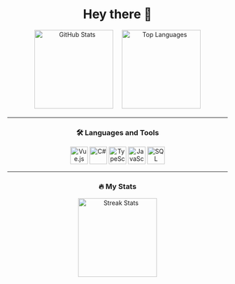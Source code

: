 <!--
<table>
    <tr>
        <td align="center">
            <img src="https://github-readme-stats-lake-nine.vercel.app/api?username=kadirkiras&count_private=true&show_icons=true&theme=gotham"/>
        </td>
         <td align="center">
            <img src="https://github-readme-stats-lake-nine.vercel.app/api/top-langs/?username=kadirkiras&theme=gotham&layout=compact&langs_count=8" />
        </td>
    </tr>
</table>
-->
<!--
**kadirkiras/kadirkiras** is a ✨ _special_ ✨ repository because its `README.md` (this file) appears on your GitHub profile.

Here are some ideas to get you started:

- 🔭 I’m currently working on ...
- 🌱 I’m currently learning ...
- 👯 I’m looking to collaborate on ...
- 🤔 I’m looking for help with ...
- 💬 Ask me about ...
- 📫 How to reach me: ...
- 😄 Pronouns: ...
- ⚡ Fun fact: ...
-->
<!--
<div align="center">
  <img src="https://cdn.jsdelivr.net/gh/devicons/devicon/icons/vuejs/vuejs-original.svg" height="30" alt="Vue.js Logo" />
  <img width="100" />
  <img src="https://cdn.jsdelivr.net/gh/devicons/devicon/icons/csharp/csharp-plain.svg" height="30" alt="C# Logo" />
  <img width="100" />
  <img src="https://cdn.jsdelivr.net/gh/devicons/devicon/icons/typescript/typescript-plain.svg" height="30" alt="TypeScript Logo" />
  <img width="100" />
  <img src="https://cdn.jsdelivr.net/gh/devicons/devicon/icons/javascript/javascript-plain.svg" height="30" alt="JavaScript Logo" />
  <img width="100" />
  <img src="https://cdn.jsdelivr.net/gh/devicons/devicon/icons/microsoftsqlserver/microsoftsqlserver-plain.svg" height="30" alt="SQL Server Logo" />
</div>
<!-- <hr> -->
<!-- <div align="center"> -->
<!--   <img src="https://github-readme-stats.vercel.app/api?username=kadirkiras&show_icons=true&include_all_commits=true&count_private=true&theme=dark&hide_border=true" height="150" alt="Stats Graph" /> -->
<!--      <img src="https://streak-stats.demolab.com?user=kadirkiras&theme=dark&hide_border=true" height="150" alt="Streak Graph" />
   <img src="https://github-readme-stats.vercel.app/api/top-langs?username=kadirkiras&layout=compact&card_width=320&langs_count=5&theme=dark&hide_border=true" height="150" alt="Languages Graph" />
</div>

<div align="center">
 
</div> -->

      




<h1 align="center">Hey there 👋</h1>

<div style="display: flex; justify-content: center; align-items: center; gap: 20px; margin-bottom: 20px;"  align="center">
  <img src="https://github-readme-stats-lake-nine.vercel.app/api?username=kadirkiras&count_private=true&show_icons=true&theme=dark" height="180" alt="GitHub Stats" />
  <img src="https://github-readme-stats-lake-nine.vercel.app/api/top-langs/?username=kadirkiras&theme=dark&layout=compact&langs_count=8" height="180" alt="Top Languages" />
</div>


---

<h3 align="center">🛠 Languages and Tools</h3>

<div align="center">
  <img src="https://cdn.jsdelivr.net/gh/devicons/devicon/icons/vuejs/vuejs-original.svg" height="40" alt="Vue.js" />
  <img src="https://cdn.jsdelivr.net/gh/devicons/devicon/icons/csharp/csharp-plain.svg" height="40" alt="C#" />
  <img src="https://cdn.jsdelivr.net/gh/devicons/devicon/icons/typescript/typescript-plain.svg" height="40" alt="TypeScript" />
  <img src="https://cdn.jsdelivr.net/gh/devicons/devicon/icons/javascript/javascript-plain.svg" height="40" alt="JavaScript" />
  <img src="https://cdn.jsdelivr.net/gh/devicons/devicon/icons/microsoftsqlserver/microsoftsqlserver-plain.svg" height="40" alt="SQL Server" />
</div>

---

<h3 align="center">🔥 My Stats</h3>

<div align="center">
  <img src="https://streak-stats.demolab.com?user=kadirkiras&locale=en&mode=daily&theme=dark&hide_border=true&border_radius=5" height="180" alt="Streak Stats" />
</div>
